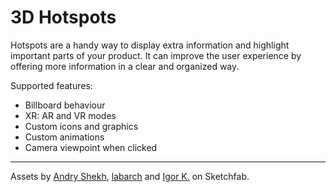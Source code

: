 # 3D Hotspots

Hotspots are a handy way to display extra information and highlight important parts of your product. It can improve the user experience by offering more information in a clear and organized way.   

Supported features:
- Billboard behaviour
- XR: AR and VR modes
- Custom icons and graphics
- Custom animations
- Camera viewpoint when clicked

---

Assets by [Andry Shekh](<https://sketchfab.com/sheh5262>), [labarch](https://sketchfab.com/labarch) and [Igor K.](https://sketchfab.com/Igor_K.) on Sketchfab.
